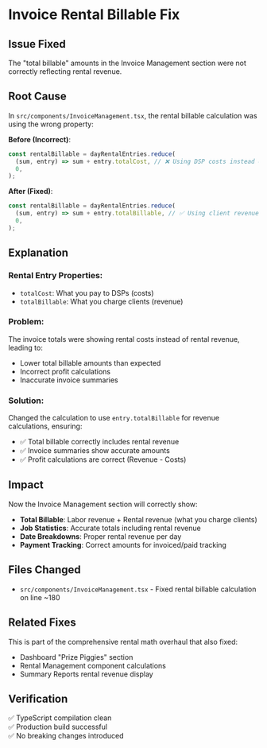 # Invoice Rental Billable Fix

## Issue Fixed

The "total billable" amounts in the Invoice Management section were not correctly reflecting rental revenue.

## Root Cause

In `src/components/InvoiceManagement.tsx`, the rental billable calculation was using the wrong property:

**Before (Incorrect)**:

```typescript
const rentalBillable = dayRentalEntries.reduce(
  (sum, entry) => sum + entry.totalCost, // ❌ Using DSP costs instead of client revenue
  0,
);
```

**After (Fixed)**:

```typescript
const rentalBillable = dayRentalEntries.reduce(
  (sum, entry) => sum + entry.totalBillable, // ✅ Using client revenue
  0,
);
```

## Explanation

### Rental Entry Properties:

- `totalCost`: What you pay to DSPs (costs)
- `totalBillable`: What you charge clients (revenue)

### Problem:

The invoice totals were showing rental costs instead of rental revenue, leading to:

- Lower total billable amounts than expected
- Incorrect profit calculations
- Inaccurate invoice summaries

### Solution:

Changed the calculation to use `entry.totalBillable` for revenue calculations, ensuring:

- ✅ Total billable correctly includes rental revenue
- ✅ Invoice summaries show accurate amounts
- ✅ Profit calculations are correct (Revenue - Costs)

## Impact

Now the Invoice Management section will correctly show:

- **Total Billable**: Labor revenue + Rental revenue (what you charge clients)
- **Job Statistics**: Accurate totals including rental revenue
- **Date Breakdowns**: Proper rental revenue per day
- **Payment Tracking**: Correct amounts for invoiced/paid tracking

## Files Changed

- `src/components/InvoiceManagement.tsx` - Fixed rental billable calculation on line ~180

## Related Fixes

This is part of the comprehensive rental math overhaul that also fixed:

- Dashboard "Prize Piggies" section
- Rental Management component calculations
- Summary Reports rental revenue display

## Verification

✅ TypeScript compilation clean  
✅ Production build successful  
✅ No breaking changes introduced
